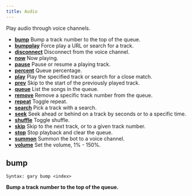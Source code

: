 ```yaml
---
title: Audio
---
```


Play audio through voice channels.

- **[bump](#bump)** Bump a track number to the top of the queue.
- **[bumpplay](#bumpplay)** Force play a URL or search for a track.
- **[disconnect](#disconnect)** Disconnect from the voice channel.
- **[now](#now)** Now playing.
- **[pause](#pause)** Pause or resume a playing track.
- **[percent](#percent)** Queue percentage.
- **[play](#play)** Play the specified track or search for a close match.
- **[prev](#prev)** Skip to the start of the previously played track.
- **[queue](#queue)** List the songs in the queue.
- **[remove](#remove)** Remove a specific track number from the queue.
- **[repeat](#repeat)** Toggle repeat.
- **[search](#search)** Pick a track with a search.
- **[seek](#seek)** Seek ahead or behind on a track by seconds or to a specific time.
- **[shuffle](#shuffle)** Toggle shuffle.
- **[skip](#skip)** Skip to the next track, or to a given track number.
- **[stop](#stop)** Stop playback and clear the queue.
- **[summon](#summon)** Summon the bot to a voice channel.
- **[volume](#volume)** Set the volume, 1% - 150%.


## bump
```
Syntax: gary bump <index>
```

**Bump a track number to the top of the queue.**
